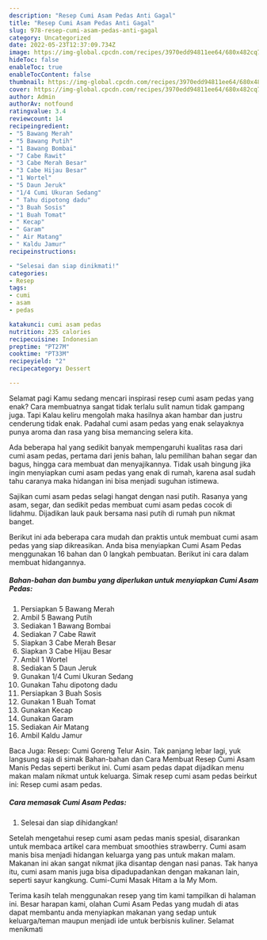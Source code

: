 ```yaml
---
description: "Resep Cumi Asam Pedas Anti Gagal"
title: "Resep Cumi Asam Pedas Anti Gagal"
slug: 978-resep-cumi-asam-pedas-anti-gagal
category: Uncategorized
date: 2022-05-23T12:37:09.734Z
image: https://img-global.cpcdn.com/recipes/3970edd94811ee64/680x482cq70/cumi-asam-pedas-foto-resep-utama.jpg
hideToc: false
enableToc: true
enableTocContent: false
thumbnail: https://img-global.cpcdn.com/recipes/3970edd94811ee64/680x482cq70/cumi-asam-pedas-foto-resep-utama.jpg
cover: https://img-global.cpcdn.com/recipes/3970edd94811ee64/680x482cq70/cumi-asam-pedas-foto-resep-utama.jpg
author: Admin
authorAv: notfound
ratingvalue: 3.4
reviewcount: 14
recipeingredient:
- "5 Bawang Merah"
- "5 Bawang Putih"
- "1 Bawang Bombai"
- "7 Cabe Rawit"
- "3 Cabe Merah Besar"
- "3 Cabe Hijau Besar"
- "1 Wortel"
- "5 Daun Jeruk"
- "1/4 Cumi Ukuran Sedang"
- " Tahu dipotong dadu"
- "3 Buah Sosis"
- "1 Buah Tomat"
- " Kecap"
- " Garam"
- " Air Matang"
- " Kaldu Jamur"
recipeinstructions:

- "Selesai dan siap dinikmati!"
categories:
- Resep
tags:
- cumi
- asam
- pedas

katakunci: cumi asam pedas 
nutrition: 235 calories
recipecuisine: Indonesian
preptime: "PT27M"
cooktime: "PT33M"
recipeyield: "2"
recipecategory: Dessert

---
```



Selamat pagi Kamu sedang mencari inspirasi resep cumi asam pedas yang enak? Cara membuatnya sangat tidak terlalu sulit namun tidak gampang juga. Tapi Kalau keliru mengolah maka hasilnya akan hambar dan justru cenderung tidak enak. Padahal cumi asam pedas yang enak selayaknya punya aroma dan rasa yang bisa memancing selera kita.


Ada beberapa hal yang sedikit banyak mempengaruhi kualitas rasa dari cumi asam pedas, pertama dari jenis bahan, lalu pemilihan bahan segar dan bagus, hingga cara membuat dan menyajikannya. Tidak usah bingung jika ingin menyiapkan cumi asam pedas yang enak di rumah, karena asal sudah tahu caranya maka hidangan ini bisa menjadi suguhan istimewa.

Sajikan cumi asam pedas selagi hangat dengan nasi putih. Rasanya yang asam, segar, dan sedikit pedas membuat cumi asam pedas cocok di lidahmu. Dijadikan lauk pauk bersama nasi putih di rumah pun nikmat banget.


Berikut ini ada beberapa cara mudah dan praktis untuk membuat cumi asam pedas yang siap dikreasikan. Anda bisa menyiapkan Cumi Asam Pedas menggunakan 16 bahan dan 0 langkah pembuatan. Berikut ini cara dalam membuat hidangannya.

<!--inarticleads1-->

##### Bahan-bahan dan bumbu yang diperlukan untuk menyiapkan Cumi Asam Pedas:

1. Persiapkan 5 Bawang Merah
1. Ambil 5 Bawang Putih
1. Sediakan 1 Bawang Bombai
1. Sediakan 7 Cabe Rawit
1. Siapkan 3 Cabe Merah Besar
1. Siapkan 3 Cabe Hijau Besar
1. Ambil 1 Wortel
1. Sediakan 5 Daun Jeruk
1. Gunakan 1/4 Cumi Ukuran Sedang
1. Gunakan  Tahu dipotong dadu
1. Persiapkan 3 Buah Sosis
1. Gunakan 1 Buah Tomat
1. Gunakan  Kecap
1. Gunakan  Garam
1. Sediakan  Air Matang
1. Ambil  Kaldu Jamur


Baca Juga: Resep: Cumi Goreng Telur Asin. Tak panjang lebar lagi, yuk langsung saja di simak Bahan-bahan dan Cara Membuat Resep Cumi Asam Manis Pedas seperti berikut ini. Cumi asam pedas dapat dijadikan menu makan malam nikmat untuk keluarga. Simak resep cumi asam pedas beirkut ini: Resep cumi asam pedas. 

<!--inarticleads2-->

##### Cara memasak Cumi Asam Pedas:


1. Selesai dan siap dihidangkan!

Setelah mengetahui resep cumi asam pedas manis spesial, disarankan untuk membaca artikel cara membuat smoothies strawberry. Cumi asam manis bisa menjadi hidangan keluarga yang pas untuk makan malam. Makanan ini akan sangat nikmat jika disantap dengan nasi panas. Tak hanya itu, cumi asam manis juga bisa dipadupadankan dengan makanan lain, seperti sayur kangkung. Cumi-Cumi Masak Hitam a la My Mom. 

Terima kasih telah menggunakan resep yang tim kami tampilkan di halaman ini. Besar harapan kami, olahan Cumi Asam Pedas yang mudah di atas dapat membantu anda menyiapkan makanan yang sedap untuk keluarga/teman maupun menjadi ide untuk berbisnis kuliner. Selamat menikmati
